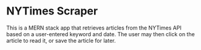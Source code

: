 # NYTimes Scraper

This is a MERN stack app that retrieves articles from the NYTimes API based on a user-entered keyword and date. The user may then click on the article to read it, or save the article for later.
